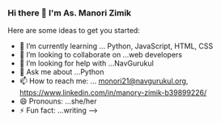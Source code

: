 ### Hi there 👋 I'm As. Manori Zimik

Here are some ideas to get you started:

- 🌱 I’m currently learning ... Python, JavaScript, HTML, CSS
- 👯 I’m looking to collaborate on ...web developers
- 🤔 I’m looking for help with ...NavGurukul
- 💬 Ask me about ...Python
- 📫 How to reach me: ... monori21@navgurukul.org, https://www.linkedin.com/in/manory-zimik-b39899226/
- 😄 Pronouns: ...she/her
- ⚡ Fun fact: ...writing
-->
